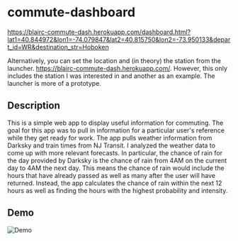 # commute-dashboard
https://blairc-commute-dash.herokuapp.com/dashboard.html?lat1=40.844972&lon1=-74.079847&lat2=40.815750&lon2=-73.950133&depart_id=WR&destination_str=Hoboken

Alternatively, you can set the location and (in theory) the station from the launcher. https://blairc-commute-dash.herokuapp.com/. However, this only includes the station I was interested in and another as an example. The launcher is more of a prototype.

## Description
This is a simple web app to display useful information for commuting. The goal for this app was to pull in information for a particular user's reference while they get ready for work. The app pulls weather information from Darksky and train times from NJ Transit. I analyzed the weather data to come up with more relevant forecasts. In particular, the chance of rain for the day provided by Darksky is the chance of rain from 4AM on the current day to 4AM the next day. This means the chance of rain would include the hours that have already passed as well as many after the user will have returned. Instead, the app calculates the chance of rain within the next 12 hours as well as finding the hours with the highest probability and intensity.

## Demo
![Demo](https://i.imgur.com/UEuGwKF.gif)
